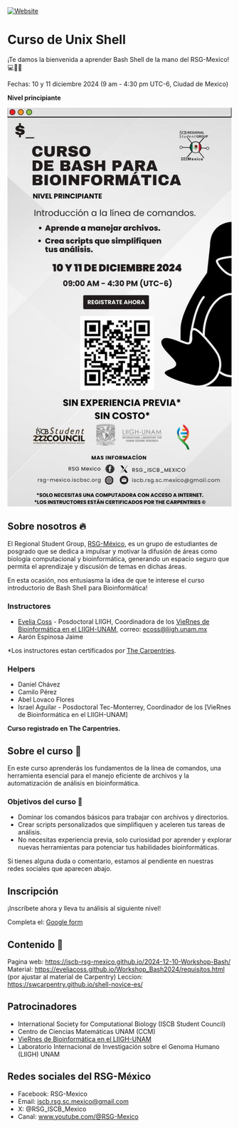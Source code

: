 [![Website](https://github.com/carpentries/workshop-template/actions/workflows/website.yml/badge.svg)](https://github.com/carpentries/workshop-template/actions/workflows/website.yml)

# Curso de Unix Shell

¡Te damos la bienvenida a aprender Bash Shell de la mano del RSG-Mexico!  💻🧬🧫  

Fechas: 10 y 11 diciembre 2024 (9 am - 4:30 pm UTC-6, Ciudad de Mexico)

**Nivel principiante**

<p align="center">
<img src='flyer_bash2024.jpg' width='600'>
</p>

## Sobre nosotros 🔥

El Regional Student Group, [RSG-México](https://rsg-mexico.iscbsc.org/), es un grupo de estudiantes de posgrado que se dedica a impulsar y motivar la difusión de áreas como biología computacional y bioinformática, generando un espacio seguro que permita el aprendizaje y discusión de temas en dichas áreas.

En esta ocasión, nos entusiasma la idea de que te interese el curso introductorio de Bash Shell para Bioinformática!

### Instructores

- [Evelia Coss](https://eveliacoss.github.io/) - Posdoctoral LIIGH, Coordinadora de los [VieRnes de Bioinformática en el LIIGH-UNAM](https://viernesbioinformatica.github.io/), correo: ecoss@liigh.unam.mx
- Aarón Espinosa Jaime

*Los instructores estan certificados por [The Carpentries](https://carpentries.org/).

### Helpers

- Daniel Chávez
- Camilo Pérez
- Abel Lovaco Flores
- Israel Aguilar - Posdoctoral Tec-Monterrey, Coordinador de los [VieRnes de Bioinformática en el LIIGH-UNAM]

**Curso registrado en The Carpentries.**

## Sobre el curso 📙

En este curso aprenderás los fundamentos de la línea de comandos, una herramienta esencial para el manejo eficiente de archivos y la automatización de análisis en bioinformática.

### Objetivos del curso 🔭

- Dominar los comandos básicos para trabajar con archivos y directorios.
- Crear scripts personalizados que simplifiquen y aceleren tus tareas de análisis.
- No necesitas experiencia previa, solo curiosidad por aprender y explorar nuevas herramientas para potenciar tus habilidades bioinformáticas.

Si tienes alguna duda o comentario, estamos al pendiente en nuestras redes sociales que aparecen abajo.

##  Inscripción

¡Inscríbete ahora y lleva tu análisis al siguiente nivel!

Completa el: [Google form](https://docs.google.com/forms/d/e/1FAIpQLSec3mQzH-MOIQYDm-1n6AC0zQ3xP_GLDPpW2Gnou0W1tX9Auw/viewform)

## Contenido 📌

Pagina web: https://iscb-rsg-mexico.github.io/2024-12-10-Workshop-Bash/
Material: https://eveliacoss.github.io/Workshop_Bash2024/requisitos.html (por ajustar al material de Carpentry)
Leccion: https://swcarpentry.github.io/shell-novice-es/

## Patrocinadores

- International Society for Computational Biology (ISCB Student Council)
- Centro de Ciencias Matemáticas UNAM (CCM)
- [VieRnes de Bioinformática en el LIIGH-UNAM](https://viernesbioinformatica.github.io/)
- Laboratorio Internacional de Investigación sobre el Genoma Humano (LIIGH) UNAM

## Redes sociales del RSG-México

- Facebook: RSG-Mexico
- Email: iscb.rsg.sc.mexico@gmail.com
- X: @RSG_ISCB_Mexico 
- Canal: www.youtube.com/@RSG-Mexico

